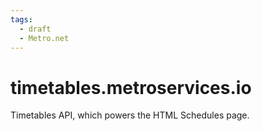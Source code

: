 ```yaml
---
tags:
  - draft
  - Metro.net
---
```


# timetables.metroservices.io
Timetables API, which powers the HTML Schedules page.
